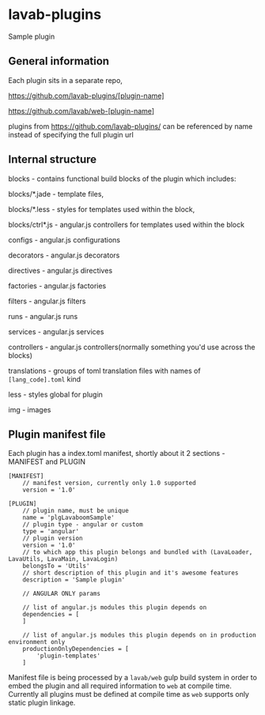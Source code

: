 # lavab-plugins
Sample plugin

## General information

Each plugin sits in a separate repo,

https://github.com/lavab-plugins/[plugin-name]

https://github.com/lavab/web-[plugin-name]

plugins from https://github.com/lavab-plugins/ can be referenced by name instead of specifying the full plugin url


## Internal structure

blocks - contains functional build blocks of the plugin which includes:

blocks/*.jade - template files,

blocks/*.less - styles for templates used within the block,
	
blocks/ctrl*.js - angular.js controllers for templates used within the block
	
configs - angular.js configurations

decorators - angular.js decorators

directives - angular.js directives

factories - angular.js factories

filters - angular.js filters

runs - angular.js runs

services - angular.js services

controllers - angular.js controllers(normally something you'd use across the blocks)

translations - groups of toml translation files with names of `[lang_code].toml` kind

less - styles global for plugin

img - images


## Plugin manifest file

Each plugin has a index.toml manifest, shortly about it
2 sections - MANIFEST and PLUGIN

```
[MANIFEST]
	// manifest version, currently only 1.0 supported
	version = '1.0'

[PLUGIN]
	// plugin name, must be unique
	name = 'plgLavaboomSample'
	// plugin type - angular or custom
	type = 'angular'
	// plugin version
	version = '1.0'
	// to which app this plugin belongs and bundled with (LavaLoader, LavaUtils, LavaMain, LavaLogin)
	belongsTo = 'Utils'
	// short description of this plugin and it's awesome features
	description = 'Sample plugin'

	// ANGULAR ONLY params

	// list of angular.js modules this plugin depends on
	dependencies = [
	]

	// list of angular.js modules this plugin depends on in production environment only
	productionOnlyDependencies = [
		'plugin-templates'
	]
```

Manifest file is being processed by a `lavab/web` gulp build system in order to embed the plugin and
all required information to `web` at compile time. Currently all plugins must be defined at compile time as `web`
supports only static plugin linkage.
